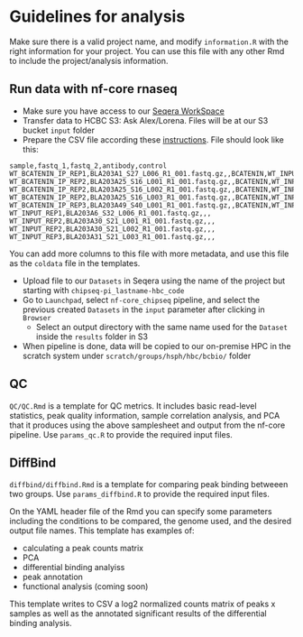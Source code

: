 # Guidelines for analysis

Make sure there is a valid project name, and modify `information.R` with the right information for your project. You can use this file with any other Rmd to include the project/analysis information.

## Run data with nf-core rnaseq

- Make sure you have access to our [Seqera WorkSpace](https://cloud.seqera.io/orgs/HBC/workspaces/core_production/launchpad)
- Transfer data to HCBC S3: Ask Alex/Lorena. Files will be at our S3 bucket `input` folder
- Prepare the CSV file according these [instructions](https://nf-co.re/chipseq/2.0.0/docs/usage/). File should look like this:

```csv
sample,fastq_1,fastq_2,antibody,control
WT_BCATENIN_IP_REP1,BLA203A1_S27_L006_R1_001.fastq.gz,,BCATENIN,WT_INPUT
WT_BCATENIN_IP_REP2,BLA203A25_S16_L001_R1_001.fastq.gz,,BCATENIN,WT_INPUT
WT_BCATENIN_IP_REP2,BLA203A25_S16_L002_R1_001.fastq.gz,,BCATENIN,WT_INPUT
WT_BCATENIN_IP_REP2,BLA203A25_S16_L003_R1_001.fastq.gz,,BCATENIN,WT_INPUT
WT_BCATENIN_IP_REP3,BLA203A49_S40_L001_R1_001.fastq.gz,,BCATENIN,WT_INPUT
WT_INPUT_REP1,BLA203A6_S32_L006_R1_001.fastq.gz,,,
WT_INPUT_REP2,BLA203A30_S21_L001_R1_001.fastq.gz,,,
WT_INPUT_REP2,BLA203A30_S21_L002_R1_001.fastq.gz,,,
WT_INPUT_REP3,BLA203A31_S21_L003_R1_001.fastq.gz,,,
```

You can add more columns to this file with more metadata, and use this file as the `coldata` file in the templates.

- Upload file to our `Datasets` in Seqera using the name of the project but starting with `chipseq-pi_lastname-hbc_code`
- Go to `Launchpad`, select `nf-core_chipseq` pipeline, and select the previous created `Datasets` in the `input` parameter after clicking in `Browser`
  - Select an output directory with the same name used for the `Dataset` inside the `results` folder in S3
- When pipeline is done, data will be copied to our on-premise HPC in the scratch system under `scratch/groups/hsph/hbc/bcbio/` folder

## QC

`QC/QC.Rmd` is a template for QC metrics. It includes basic read-level statistics, peak quality information, sample correlation analysis, and PCA that it produces using the above samplesheet and output from the nf-core pipeline. Use `params_qc.R` to provide the required input files. 

## DiffBind

`diffbind/diffbind.Rmd` is a template for comparing peak binding betweeen two groups. Use `params_diffbind.R` to provide the required input files. 

On the YAML header file of the Rmd you can specify some parameters including the conditions to be compared, the genome used, and the desired output file names. This template has examples of:
* calculating a peak counts matrix
* PCA
* differential binding analyiss
* peak annotation
* functional analysis (coming soon)

This template writes to CSV a log2 normalized counts matrix of peaks x samples as well as the annotated significant results of the differential binding analysis. 
